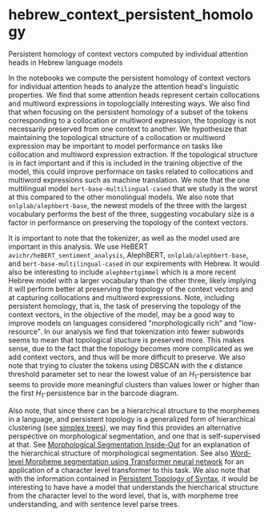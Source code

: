 # hebrew_context_persistent_homology
Persistent homology of context vectors computed by individual attention heads in Hebrew language models

In the notebooks we compute the persistent homology of context vectors for individual attention heads to analyze the attention head's linguistic properties. We find that some attention heads represent certain collocations and multiword expressions in topologcially interesting ways. We also find that when focusing on the persistent homology of a subset of the tokens corresponding to a collocation or multiword expression, the topology is not necessarily preserved from one context to another. We hypothesize that maintaining the topological structure of a collocation or multiword expression may be important to model performance on tasks like collocation and multiword expression extraction. If the topological structure is in fact important and if this is included in the training objective of the model, this could improve performace on tasks related to collocations and multiword expressions such as machine translation. We note that the one multilingual model `bert-base-multilingual-cased` that we study is the worst at this compared to the other monolingual models. We also note that `onlplab/alephbert-base`, the newest models of the three with the largest vocabulary performs the best of the three, suggesting vocabulary size is a factor in performance on preserving the topology of the context vectors. 

It is important to note that the tokenizer, as well as the model used are important in this analysis. We use HeBERT `avichr/heBERT_sentiment_analysis`, AlephBERT, `onlplab/alephbert-base`, and `bert-base-multilingual-cased` in our expirements with Hebrew. It would also be interesting to include `alephbertgimmel` which is a more recent Hebrew model with a larger vocabulary than the other three, likely implying it will perform better at preserving the topology of the context vectors and at capturing collocations and multiword expressions. Note, including persistent homology, that is, the task of preserving the topology of the context vectors, in the objective of the model, may be a good way to improve models on languages considered "morphologically rich" and "low-resource". In our analysis we find that tokenization into fewer subwords seems to mean that topological stucture is preserved more. This makes sense, due to the fact that the topology becomes more complicated as we add context vectors, and thus will be more difficult to preserve. We also note that trying to cluster the tokens using DBSCAN with the $\epsilon$ distance threshold parameter set to near the lowest value of an $H_1$-persistence bar seems to provide more meaningful clusters than values lower or higher than the first $H_1$-persistence bar in the barcode diagram. 

Also note, that since there can be a hierarchical structure to the morphemes in a language, and persistent topology is a generalized form of hierarchical clustering (see [simplex trees](https://gudhi.inria.fr/python/latest/simplex_tree_ref.html)), we may find this provides an alternative perspective on morphological segmentation, and one that is self-supervised at that. See [Morphological Segmentation Inside-Out](https://arxiv.org/pdf/1911.04916v2.pdf) for an explanation of the hierarchical structure of morphological segmentation. See also [Word-level Morpheme segmentation using Transformer neural network](https://aclanthology.org/2022.sigmorphon-1.15.pdf) for an application of a character level transformer to this task. We also note that with the information contained in [Persistent Topology of Syntax](https://arxiv.org/abs/1507.05134v1), it would be interesting to have have a model that understands the hiercharical structure from the character level to the word level, that is, with morpheme tree understanding, and with sentence level parse trees. 

